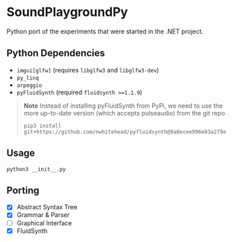 # SoundPlaygroundPy
Python port of the experiments that were started in the .NET project.

## Python Dependencies
 - `imgui[glfw]` (requires `libglfw3` and `libglfw3-dev`)
 - `py_linq`
 - `arpeggio`
 - `pyFluidSynth` (required `fluidsynth >=1.1.9`)
 > **Note** Instead of installing pyFluidSynth from PyPi, we need to use the more up-to-date version (which accepts pulseaudio) from the git repo
 > ```shell
 >pip3 install git+https://github.com/nwhitehead/pyfluidsynth@9a8ecee996e83a279e8d29d75e8a859aee4aba67
 >```
 
## Usage
```shell
python3 __init__.py
```

## Porting
 - [x] Abstract Syntax Tree
 - [x] Grammar & Parser
 - [ ] Graphical Interface
 - [x] FluidSynth
